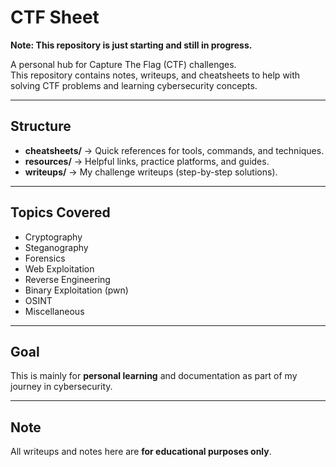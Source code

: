 # CTF Sheet

**Note: This repository is just starting and still in progress.**

A personal hub for Capture The Flag (CTF) challenges.  
This repository contains notes, writeups, and cheatsheets to help with solving CTF problems and learning cybersecurity concepts.

---

## Structure
- **cheatsheets/** → Quick references for tools, commands, and techniques.  
- **resources/** → Helpful links, practice platforms, and guides.  
- **writeups/** → My challenge writeups (step-by-step solutions).  

---

## Topics Covered
- Cryptography  
- Steganography  
- Forensics  
- Web Exploitation  
- Reverse Engineering  
- Binary Exploitation (pwn)  
- OSINT  
- Miscellaneous  

---

## Goal
This is mainly for **personal learning** and documentation as part of my journey in cybersecurity.  

---

## Note
All writeups and notes here are **for educational purposes only**.
